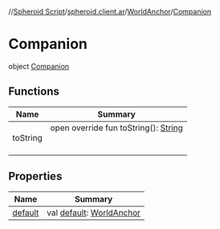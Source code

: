 //[Spheroid Script](../../../index.md)/[spheroid.client.ar](../../index.md)/[WorldAnchor](../index.md)/[Companion](index.md)



# Companion  
 object [Companion](index.md)   


## Functions  
  
|  Name|  Summary| 
|---|---|
| toString| open override fun toString(): [String](../../../spheroid/-string/index.md)  <br><br><br>


## Properties  
  
|  Name|  Summary| 
|---|---|
| [default](index.md#spheroid.client.ar/WorldAnchor.Companion/default/#/PointingToDeclaration/)|  val [default](index.md#spheroid.client.ar/WorldAnchor.Companion/default/#/PointingToDeclaration/): [WorldAnchor](../index.md)   <br>

